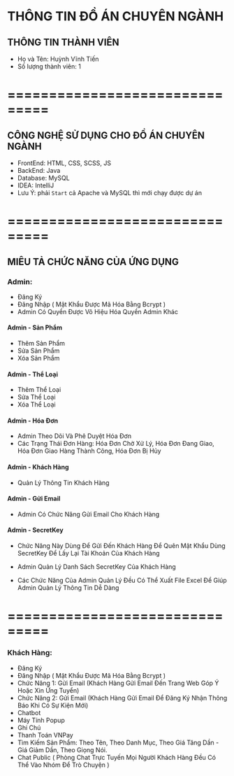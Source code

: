 # THÔNG TIN ĐỒ ÁN CHUYÊN NGÀNH
## THÔNG TIN THÀNH VIÊN
* Họ và Tên: Huỳnh Vĩnh Tiến 
* Số lượng thành viên: 1
# ===============================
## CÔNG NGHỆ SỬ DỤNG CHO ĐỒ ÁN CHUYÊN NGÀNH
* FrontEnd: HTML, CSS, SCSS, JS
* BackEnd: Java
* Database: MySQL
* IDEA: IntelliJ
* Lưu Ý: phải `Start` cả Apache và MySQL thì mới chạy được dự án
# ===============================
## MIÊU TẢ CHỨC NĂNG CỦA ỨNG DỤNG
### Admin:
* Đăng Ký
* Đăng Nhập ( Mật Khẩu Được Mã Hóa Bằng Bcrypt )
* Admin Có Quyền Được Vô Hiệu Hóa Quyền Admin Khác
#### Admin - Sản Phẩm
* Thêm Sản Phẩm
* Sửa Sản Phẩm
* Xóa Sản Phẩm
#### Admin - Thể Loại
* Thêm Thể Loại
* Sửa Thể Loại
* Xóa Thể Loại
#### Admin - Hóa Đơn
* Admin Theo Dõi Và Phê Duyệt Hóa Đơn
* Các Trạng Thái Đơn Hàng: Hóa Đơn Chờ Xử Lý, Hóa Đơn Đang Giao, Hóa Đơn Giao Hàng Thành Công, Hóa Đơn Bị Hủy
#### Admin - Khách Hàng
* Quản Lý Thông Tin Khách Hàng
#### Admin - Gửi Email
* Admin Có Chức Năng Gửi Email Cho Khách Hàng
#### Admin - SecretKey
* Chức Năng Này Dùng Để Gửi Đến Khách Hàng Để Quên Mật Khẩu Dùng SecretKey Để Lấy Lại Tài Khoản Của Khách Hàng
* Admin Quản Lý Danh Sách SecretKey Của Khách Hàng

* Các Chức Năng Của Admin Quản Lý Đều Có Thể Xuất File Excel Để Giúp Admin Quản Lý Thông Tin Dễ Dàng
# ===============================
### Khách Hàng: 
* Đăng Ký
* Đăng Nhập ( Mật Khẩu Được Mã Hóa Bằng Bcrypt )
* Chức Năng 1: Gửi Email (Khách Hàng Gửi Email Đến Trang Web Góp Ý Hoặc Xin Ứng Tuyển)
* Chức Năng 2: Gửi Email (Khách Hàng Gửi Email Để Đăng Ký Nhận Thông Báo Khi Có Sự Kiện Mới)
* Chatbot
* Máy Tính Popup
* Ghi Chú
* Thanh Toán VNPay
* Tìm Kiếm Sản Phẩm: Theo Tên, Theo Danh Mục, Theo Giá Tăng Dần - Giá Giảm Dần, Theo Giọng Nói.
* Chat Public ( Phòng Chat Trực Tuyến Mọi Người Khách Hàng Đều Có Thể Vào Nhóm Để Trò Chuyện ) 
